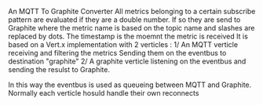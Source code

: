 An MQTT To Graphite Converter
All metrics belonging to a certain subscribe pattern are evaluated if they are a double number. If so they are send to Graphite where the metric name is based on the topic name and slashes are replaced by dots.
The timestamp is the moemnt the metric is received
It is based on a Vert.x implementation with 2 verticles :
1/ An MQTT verticle receiving and filtering the metrics
Sending them on the eventbus to destination "graphite"
2/ A graphite verticle listening on the eventbus and sending the resulst to Graphite.

In this way the eventbus is used as queueing between MQTT and Graphite.
Normally each verticle hosuld handle their own reconnects

